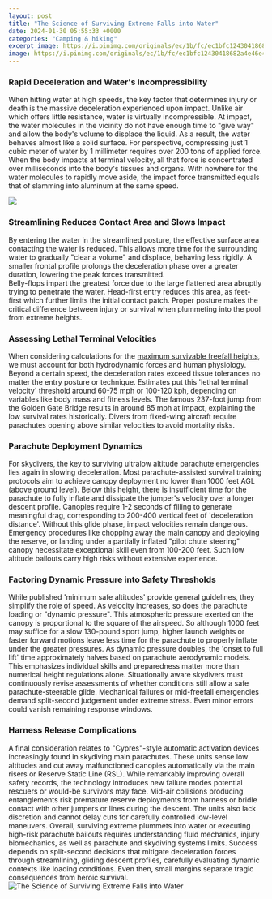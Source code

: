 ```yaml
---
layout: post
title: "The Science of Surviving Extreme Falls into Water"
date: 2024-01-30 05:55:33 +0000
categories: "Camping & hiking"
excerpt_image: https://i.pinimg.com/originals/ec/1b/fc/ec1bfc12430418682a4e46e405788d7d.jpg
image: https://i.pinimg.com/originals/ec/1b/fc/ec1bfc12430418682a4e46e405788d7d.jpg
---
```


### Rapid Deceleration and Water's Incompressibility
When hitting water at high speeds, the key factor that determines injury or death is the massive deceleration experienced upon impact. Unlike air which offers little resistance, water is virtually incompressible. At impact, the water molecules in the vicinity do not have enough time to "give way" and allow the body's volume to displace the liquid. As a result, the water behaves almost like a solid surface. 
For perspective, compressing just 1 cubic meter of water by 1 millimeter requires over 200 tons of applied force. When the body impacts at terminal velocity, all that force is concentrated over milliseconds into the body's tissues and organs. With nowhere for the water molecules to rapidly move aside, the impact force transmitted equals that of slamming into aluminum at the same speed. 

![](https://i.pinimg.com/originals/a5/5e/d5/a55ed5dea2e1f0b638c580897bdb9d8c.jpg)
### Streamlining Reduces Contact Area and Slows Impact
By entering the water in the streamlined posture, the effective surface area contacting the water is reduced. This allows more time for the surrounding water to gradually "clear a volume" and displace, behaving less rigidly. A smaller frontal profile prolongs the deceleration phase over a greater duration, lowering the peak forces transmitted.  
Belly-flops impart the greatest force due to the large flattened area abruptly trying to penetrate the water. Head-first entry reduces this area, as feet-first which further limits the initial contact patch. Proper posture makes the critical difference between injury or survival when plummeting into the pool from extreme heights.
### Assessing Lethal Terminal Velocities
When considering calculations for the [maximum survivable freefall heights](https://store.fi.io.vn/funny-boxer-s-lovers-tee-canophilia-s-outfitpet-boxer-dog), we must account for both hydrodynamic forces and human physiology. Beyond a certain speed, the deceleration rates exceed tissue tolerances no matter the entry posture or technique. 
Estimates put this 'lethal terminal velocity' threshold around 60-75 mph or 100-120 kph, depending on variables like body mass and fitness levels. The famous 237-foot jump from the Golden Gate Bridge results in around 85 mph at impact, explaining the low survival rates historically. Divers from fixed-wing aircraft require parachutes opening above similar velocities to avoid mortality risks.
### Parachute Deployment Dynamics
For skydivers, the key to surviving ultralow altitude parachute emergencies lies again in slowing deceleration. Most parachute-assisted survival training protocols aim to achieve canopy deployment no lower than 1000 feet AGL (above ground level).
Below this height, there is insufficient time for the parachute to fully inflate and dissipate the jumper's velocity over a longer descent profile. Canopies require 1-2 seconds of filling to generate meaningful drag, corresponding to 200-400 vertical feet of 'deceleration distance'. Without this glide phase, impact velocities remain dangerous. 
Emergency procedures like chopping away the main canopy and deploying the reserve, or landing under a partially inflated "pilot chute steering" canopy necessitate exceptional skill even from 100-200 feet. Such low altitude bailouts carry high risks without extensive experience.
### Factoring Dynamic Pressure into Safety Thresholds
While published 'minimum safe altitudes' provide general guidelines, they simplify the role of speed. As velocity increases, so does the parachute loading or "dynamic pressure". This atmospheric pressure exerted on the canopy is proportional to the square of the airspeed.
So although 1000 feet may suffice for a slow 130-pound sport jump, higher launch weights or faster forward motions leave less time for the parachute to properly inflate under the greater pressures. As dynamic pressure doubles, the 'onset to full lift' time approximately halves based on parachute aerodynamic models. 
This emphasizes individual skills and preparedness matter more than numerical height regulations alone. Situationally aware skydivers must continuously revise assessments of whether conditions still allow a safe parachute-steerable glide. Mechanical failures or mid-freefall emergencies demand split-second judgement under extreme stress. Even minor errors could vanish remaining response windows.
### Harness Release Complications
A final consideration relates to "Cypres"-style automatic activation devices increasingly found in skydiving main parachutes. These units sense low altitudes and cut away malfunctioned canopies automatically via the main risers or Reserve Static Line (RSL). 
While remarkably improving overall safety records, the technology introduces new failure modes potential rescuers or would-be survivors may face. Mid-air collisions producing entanglements risk premature reserve deployments from harness or bridle contact with other jumpers or lines during the descent. The units also lack discretion and cannot delay cuts for carefully controlled low-level maneuvers.
Overall, surviving extreme plummets into water or executing high-risk parachute bailouts requires understanding fluid mechanics, injury biomechanics, as well as parachute and skydiving systems limits. Success depends on split-second decisions that mitigate deceleration forces through streamlining, gliding descent profiles, carefully evaluating dynamic contexts like loading conditions. Even then, small margins separate tragic consequences from heroic survival.
![The Science of Surviving Extreme Falls into Water](https://i.pinimg.com/originals/ec/1b/fc/ec1bfc12430418682a4e46e405788d7d.jpg)